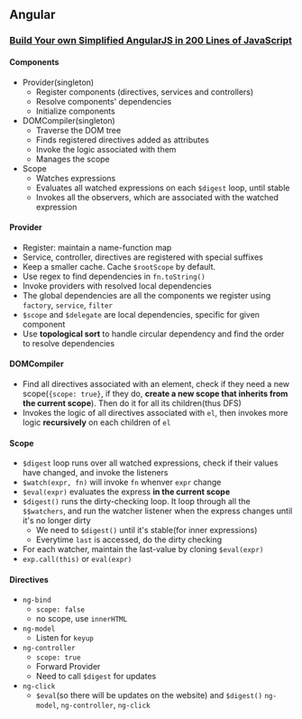 ## Angular

### [Build Your own Simplified AngularJS in 200 Lines of JavaScript](http://blog.mgechev.com/2015/03/09/build-learn-your-own-light-lightweight-angularjs/)

#### Components

* Provider(singleton)
  * Register components (directives, services and controllers)
  * Resolve components' dependencies
  * Initialize components
* DOMCompiler(singleton)
  * Traverse the DOM tree
  * Finds registered directives added as attributes
  * Invoke the logic associated with them
  * Manages the scope
* Scope
  * Watches expressions
  * Evaluates all watched expressions on each `$digest` loop, until stable
  * Invokes all the observers, which are associated with the watched expression

#### Provider

* Register: maintain a name-function map
* Service, controller, directives are registered with special suffixes
* Keep a smaller cache. Cache `$rootScope` by default.
* Use regex to find dependencies in `fn.toString()`
* Invoke providers with resolved local dependencies
* The global dependencies are all the components we register using `factory`, `service`, `filter`
* `$scope` and `$delegate` are local dependencies, specific for given component
* Use **topological sort** to handle circular dependency and find the order to resolve dependencies

#### DOMCompiler

* Find all directives associated with an element, check if they need a new scope(`{scope: true}`, if they do, **create a new scope that inherits from the current scope**). Then do it for all its children(thus DFS)
* Invokes the logic of all directives associated with `el`, then invokes more logic **recursively** on each children of `el`

#### Scope

* `$digest` loop runs over all watched expressions, check if their values have changed, and invoke the listeners
* `$watch(expr, fn)` will invoke `fn` whenver `expr` change
* `$eval(expr)` evaluates the express **in the current scope**
* `$digest()` runs the dirty-checking loop. It loop through all the `$$watchers`, and run the watcher listener when the express changes until it's no longer dirty
  * We need to `$digest()` until it's stable(for inner expressions)
  * Everytime `last` is accessed, do the dirty checking
* For each watcher, maintain the last-value by cloning `$eval(expr)`
* `exp.call(this)` or `eval(expr)`

#### Directives

* `ng-bind`
  * `scope: false`
  * no scope, use `innerHTML`
* `ng-model`
  * Listen for `keyup`
* `ng-controller`
  * `scope: true`
  * Forward Provider
  * Need to call `$digest` for updates
* `ng-click`
  * `$eval`(so there will be updates on the website) and `$digest()`
`ng-model`, `ng-controller`, `ng-click`